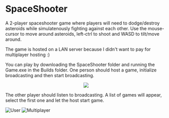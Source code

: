 # SpaceShooter

A 2-player spaceshooter game where players will need to dodge/destroy asteroids while simulatenously fighting against each other.
Use the mouse-cursor to move around asteroids, left-ctrl to shoot and WASD to tilt/move around.

The game is hosted on a LAN server because I didn't want to pay for multiplayer hosting :) 

You can play by downloading the SpaceShooter folder and running the Game.exe in the Builds folder.
One person should host a game, initialize broadcasting and then start broadcasting.

<p align="center">
  <img src="https://raw.githubusercontent.com/iK-Styx/SpaceShooter/master/Space%20Shooter/Screenshots/InitialState.png">
</p>

The other player should listen to broadcasting. A list of games will appear, select the first one and let the host start game.

![User](https://raw.githubusercontent.com/iK-Styx/SpaceShooter/master/Space%20Shooter/Screenshots/SecondState.png)
![Multiplayer](https://raw.githubusercontent.com/iK-Styx/SpaceShooter/master/Space%20Shooter/Screenshots/Multiplayer.png)

